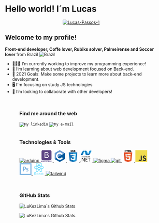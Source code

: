 # Hello world! I´m Lucas <img width="40" align="center" />

<p align="center">
<a href="https://ibb.co/hVgScd5"><img src="https://i.ibb.co/NKFMrNh/Lucas-Passos-1.png" alt="Lucas-Passos-1" border="0"></a>
</p>

## <b>Welcome to my profile!</b>
<p>
    <b>Front-end developer, Coffe lover, Rubiks solver, Palmeirense and
Soccer lover </b> from Brazil <img width="16" src="https://www.flaticon.com/svg/static/icons/svg/197/197386.svg" alt="Brazil">
    </p>
     <ul>
        <li> 👨🏻‍🚀 I’m currently working to improve my programming experience!</li>
          <li> 🌱 I’m learning about web development focused on Back-end. </li>
            <li> 🥅 2021 Goals: Make some projects to learn more about back-end development.</li>
              <li> 🖥️ I'm focusing on study JS technologies </li>
                <li> 👯 I’m looking to collaborate with other developers! </li>
     <ul>

<br>

### <b>Find me around the web</b>

<a href="https://www.linkedin.com/in/lucas-lima-7597b21bb/" align="left">
  <code><img alt="My linkedin" width="32" src="https://www.flaticon.com/svg/static/icons/svg/1383/1383262.svg" /></code>
</a>

<a href="mailto:lucas.op.lima.ll@gmail.com">
  <code><img alt="My e-mail" width="34" src="https://www.flaticon.com/svg/static/icons/svg/324/324123.svg" /></code>
</a>
<br>
<BR>

### <b>Technologies & Tools</b>

<p align="left"> <a href="https://www.arduino.cc/" target="_blank"> <img src="https://cdn.worldvectorlogo.com/logos/arduino-1.svg" alt="arduino" width="40" height="40"/> </a> <a href="https://getbootstrap.com" target="_blank"> <img src="https://raw.githubusercontent.com/devicons/devicon/master/icons/bootstrap/bootstrap-plain-wordmark.svg" alt="bootstrap" width="40" height="40"/> </a> <a href="https://www.cprogramming.com/" target="_blank"> <img src="https://raw.githubusercontent.com/devicons/devicon/master/icons/c/c-original.svg" alt="c" width="40" height="40"/> </a> <a href="https://www.w3schools.com/css/" target="_blank"> <img src="https://raw.githubusercontent.com/devicons/devicon/master/icons/css3/css3-original-wordmark.svg" alt="css3" width="40" height="40"/> </a> <a href="https://dotnet.microsoft.com/" target="_blank"> <img src="https://raw.githubusercontent.com/devicons/devicon/master/icons/dot-net/dot-net-original-wordmark.svg" alt="dotnet" width="40" height="40"/> </a> <a href="https://www.figma.com/" target="_blank"> <img src="https://www.vectorlogo.zone/logos/figma/figma-icon.svg" alt="figma" width="40" height="40"/> </a> <a href="https://git-scm.com/" target="_blank"> <img src="https://www.vectorlogo.zone/logos/git-scm/git-scm-icon.svg" alt="git" width="40" height="40"/> </a> <a href="https://www.w3.org/html/" target="_blank"> <img src="https://raw.githubusercontent.com/devicons/devicon/master/icons/html5/html5-original-wordmark.svg" alt="html5" width="40" height="40"/> </a> <a href="https://developer.mozilla.org/en-US/docs/Web/JavaScript" target="_blank"> <img src="https://raw.githubusercontent.com/devicons/devicon/master/icons/javascript/javascript-original.svg" alt="javascript" width="40" height="40"/> </a> <a href="https://www.photoshop.com/en" target="_blank"> <img src="https://raw.githubusercontent.com/devicons/devicon/master/icons/photoshop/photoshop-line.svg" alt="photoshop" width="40" height="40"/> </a> <a href="https://reactjs.org/" target="_blank"> <img src="https://raw.githubusercontent.com/devicons/devicon/master/icons/react/react-original-wordmark.svg" alt="react" width="40" height="40"/> </a> <a href="https://tailwindcss.com/" target="_blank"> <img src="https://www.vectorlogo.zone/logos/tailwindcss/tailwindcss-icon.svg" alt="tailwind" width="40" height="40"/> </a> </p>


<BR>

### <b>GitHub Stats</b>


<p align="">
 <img  src="https://github-readme-stats.vercel.app/api?username=LuKezLima&show_icons=true&hide_border=true&theme=dark" alt="LuKezLima´s Github Stats"/>

 </p>

 <p>
 <img  src="https://github-readme-stats.vercel.app/api/top-langs/?username=LuKezLima" alt="LuKezLima´s Github Stats"/>

</p>



<br/>




